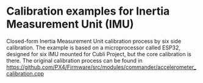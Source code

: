 # Calibration examples for Inertia Measurement Unit  (IMU)
Closed-form Inertia Measurement Unit calibration process by six side calibration.
The example is based on a microprocessor called ESP32, designed for six IMU mounted for Cubli Project, but the core calibration is there.
The original calibration process can be found in https://github.com/PX4/Firmware/src/modules/commander/accelerometer_calibration.cpp
